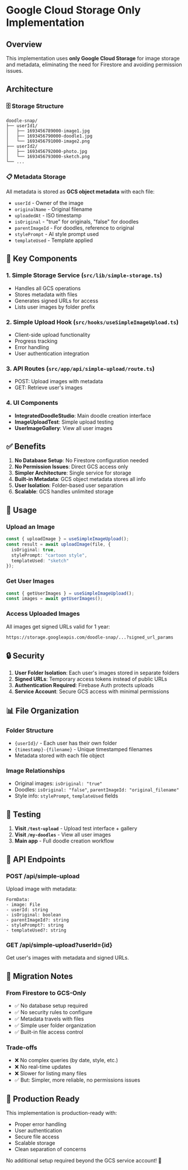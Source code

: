 # Google Cloud Storage Only Implementation

## Overview
This implementation uses **only Google Cloud Storage** for image storage and metadata, eliminating the need for Firestore and avoiding permission issues.

## Architecture

### 🗄️ **Storage Structure**
```
doodle-snap/
├── userId1/
│   ├── 1693456789000-image1.jpg
│   ├── 1693456790000-doodle1.jpg
│   └── 1693456791000-image2.png
├── userId2/
│   ├── 1693456792000-photo.jpg
│   └── 1693456793000-sketch.png
└── ...
```

### 📋 **Metadata Storage**
All metadata is stored as **GCS object metadata** with each file:
- `userId` - Owner of the image
- `originalName` - Original filename
- `uploadedAt` - ISO timestamp
- `isOriginal` - "true" for originals, "false" for doodles
- `parentImageId` - For doodles, reference to original
- `stylePrompt` - AI style prompt used
- `templateUsed` - Template applied

## 🔧 **Key Components**

### **1. Simple Storage Service** (`src/lib/simple-storage.ts`)
- Handles all GCS operations
- Stores metadata with files
- Generates signed URLs for access
- Lists user images by folder prefix

### **2. Simple Upload Hook** (`src/hooks/useSimpleImageUpload.ts`)
- Client-side upload functionality
- Progress tracking
- Error handling
- User authentication integration

### **3. API Routes** (`src/app/api/simple-upload/route.ts`)
- POST: Upload images with metadata
- GET: Retrieve user's images

### **4. UI Components**
- **IntegratedDoodleStudio**: Main doodle creation interface
- **ImageUploadTest**: Simple upload testing
- **UserImageGallery**: View all user images

## ✅ **Benefits**

1. **No Database Setup**: No Firestore configuration needed
2. **No Permission Issues**: Direct GCS access only
3. **Simpler Architecture**: Single service for storage
4. **Built-in Metadata**: GCS object metadata stores all info
5. **User Isolation**: Folder-based user separation
6. **Scalable**: GCS handles unlimited storage

## 🚀 **Usage**

### **Upload an Image**
```typescript
const { uploadImage } = useSimpleImageUpload();
const result = await uploadImage(file, {
  isOriginal: true,
  stylePrompt: "cartoon style",
  templateUsed: "sketch"
});
```

### **Get User Images**
```typescript
const { getUserImages } = useSimpleImageUpload();
const images = await getUserImages();
```

### **Access Uploaded Images**
All images get signed URLs valid for 1 year:
```
https://storage.googleapis.com/doodle-snap/...?signed_url_params
```

## 🔒 **Security**

1. **User Folder Isolation**: Each user's images stored in separate folders
2. **Signed URLs**: Temporary access tokens instead of public URLs
3. **Authentication Required**: Firebase Auth protects uploads
4. **Service Account**: Secure GCS access with minimal permissions

## 📊 **File Organization**

### **Folder Structure**
- `{userId}/` - Each user has their own folder
- `{timestamp}-{filename}` - Unique timestamped filenames
- Metadata stored with each file object

### **Image Relationships**
- Original images: `isOriginal: "true"`
- Doodles: `isOriginal: "false"`, `parentImageId: "original_filename"`
- Style info: `stylePrompt`, `templateUsed` fields

## 🧪 **Testing**

1. **Visit `/test-upload`** - Upload test interface + gallery
2. **Visit `/my-doodles`** - View all user images
3. **Main app** - Full doodle creation workflow

## 🎯 **API Endpoints**

### **POST /api/simple-upload**
Upload image with metadata:
```
FormData:
- image: File
- userId: string
- isOriginal: boolean
- parentImageId?: string
- stylePrompt?: string
- templateUsed?: string
```

### **GET /api/simple-upload?userId={id}**
Get user's images with metadata and signed URLs.

## 🔄 **Migration Notes**

### **From Firestore to GCS-Only**
- ✅ No database setup required
- ✅ No security rules to configure
- ✅ Metadata travels with files
- ✅ Simple user folder organization
- ✅ Built-in file access control

### **Trade-offs**
- ❌ No complex queries (by date, style, etc.)
- ❌ No real-time updates
- ❌ Slower for listing many files
- ✅ But: Simpler, more reliable, no permissions issues

## 🚀 **Production Ready**

This implementation is production-ready with:
- Proper error handling
- User authentication
- Secure file access
- Scalable storage
- Clean separation of concerns

No additional setup required beyond the GCS service account! 🎉
